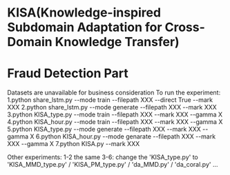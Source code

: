 # KISA(Knowledge-inspired Subdomain Adaptation for Cross-Domain Knowledge Transfer)
# Fraud Detection Part
Datasets are unavailable for business consideration
To run the experiment:
1.python share_lstm.py --mode train --filepath XXX --direct True --mark XXX
2.python share_lstm.py --mode generate --filepath XXX --mark XXX
3.python KISA_type.py --mode train --filepath XXX --mark XXX --gamma X
4.python KISA_hour.py --mode train --filepath XXX --mark XXX --gamma X
5.python KISA_type.py --mode generate --filepath XXX --mark XXX --gamma X
6.python KISA_hour.py --mode genarate --filepath XXX --mark XXX --gamma X
7.python KISA.py --mark XXX

Other experiments:
1-2 the same
3-6: change the 'KISA_type.py' to 'KISA_MMD_type.py' / 'KISA_PM_type.py' / 'da_MMD.py' / 'da_coral.py' ...
